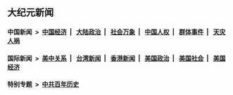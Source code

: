 ## 大纪元新闻

#### 中国新闻 &nbsp;>&nbsp; [中国经济](indexes/ncid283/README.md?06120445) &nbsp;| &nbsp; [大陆政治](indexes/ncid277/README.md?06120445) &nbsp;| &nbsp; [社会万象](indexes/ncid282/README.md?06120445) &nbsp;| &nbsp; [中国人权](indexes/ncid278/README.md?06120445) &nbsp;| &nbsp; [群体事件](indexes/ncid279/README.md?06120445) &nbsp;| &nbsp; [天灾人祸](indexes/ncid280/README.md?06120445)

#### 国际新闻 &nbsp;>&nbsp; [美中关系](indexes/nf1412576/README.md?06120445) &nbsp;| &nbsp; [台湾新闻](indexes/ncid1349361/README.md?06120445) &nbsp;| &nbsp; [香港新闻](indexes/ncid1349362/README.md?06120445) &nbsp;| &nbsp; [美国政治](indexes/ncid1078159/README.md?06120445) &nbsp;| &nbsp; [美国社会](indexes/ncid1078160/README.md?06120445) &nbsp;| &nbsp; [美国经济](indexes/ncid1078158/README.md?06120445)

#### 特别专题 &nbsp;>&nbsp; [中共百年历史](https://github.com/epoch-news/epoch-special/blob/master/README.md?06120445)  
